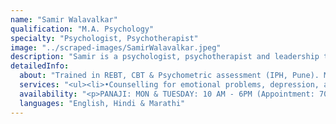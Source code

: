 ```yaml
---
name: "Samir Walavalkar"
qualification: "M.A. Psychology"
specialty: "Psychologist, Psychotherapist"
image: "../scraped-images/SamirWalavalkar.jpeg"
description: "Samir is a psychologist, psychotherapist and leadership trainer. He is a trained REBT therapist and has industry experience in team handling skills."
detailedInfo:
  about: "Trained in REBT, CBT & Psychometric assessment (IPH, Pune). Masters in Marketing Management (Pune Univ.). Diploma in Training & Development (ISTD New Delhi)."
  services: "<ul><li>•Counselling for emotional problems, depression, anxiety and relationship difficulties</li><li>•Help with social anxiety/ social phobia and assertiveness skills</li><li>•Soft skills and Leadership training</li><li>•Assessment for learning disability and help with remedial input</li><li>•Counselling of parents : behavioural needs/ management of children and adolescents</li><li>•Training of teachers & parents</li></ul>"
  availability: "<p>PANAJI: MON & TUESDAY: 10 AM - 6PM (Appointment: 7028784807)</p><p>MARGAO: WEDNESDAY: 10 AM - 6PM (Appointment: 9689283726)</p>"
  languages: "English, Hindi & Marathi"
---
```

